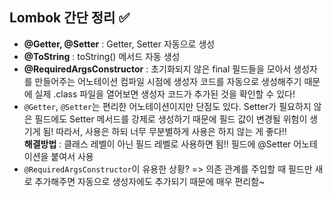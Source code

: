 ## Lombok 간단 정리 ✅

- **@Getter, @Setter** : Getter, Setter 자동으로 생성
- **@ToString** : toString() 메서드 자동 생성
- **@RequiredArgsConstructor** : 초기화되지 않은 final 필드들을 모아서 생성자를 만들어주는 어노테이션 컴파일 시점에 생성자 코드를 자동으로 생성해주기 때문에 실제 .class 파일을 열어보면 생성자 코드가 추가된 것을 확인할 수 있다!
- `@Getter`, `@Setter`는 편리한 어노테이션이지만 단점도 있다. Setter가 필요하지 않은 필드에도 Setter 메서드를 강제로 생성하기 때문에
  필드 값이 변경될 위험이 생기게 됨! 따라서, 사용은 하되 너무 무분별하게 사용은 하지 않는 게 좋다!! <br>
  **해결방법** : 클래스 레벨이 아닌 필드 레벨로 사용하면 됨!! 필드에 @Setter 어노테이션을 붙여서 사용
- `@RequiredArgsConstructor`이 유용한 상황? => 의존 관계를 주입할 때 필드만 새로 추가해주면 자동으로 생성자에도 추가되기 때문에 매우 편리함~

